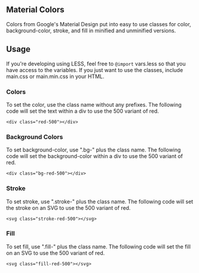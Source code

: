 ## Material Colors

Colors from Google's Material Design put into easy to use classes for color, background-color, stroke, and fill in minified and unminified versions.

## Usage

If you're developing using LESS, feel free to `@import` vars.less so that you have access to the variables. If you just want to use the classes, include main.css or main.min.css in your HTML.

### Colors

To set the color, use the class name without any prefixes. The following code will set the text within a div to use the 500 variant of red.

```
<div class="red-500"></div>
```

### Background Colors

To set background-color, use ".bg-" plus the class name. The following code will set the background-color within a div to use the 500 variant of red.

```
<div class="bg-red-500"></div>
```

### Stroke

To set stroke, use ".stroke-" plus the class name. The following code will set the stroke on an SVG to use the 500 variant of red.

```
<svg class="stroke-red-500"></svg>
```

### Fill

To set fill, use ".fill-" plus the class name. The following code will set the fill on an SVG to use the 500 variant of red.

```
<svg class="fill-red-500"></svg>
```

